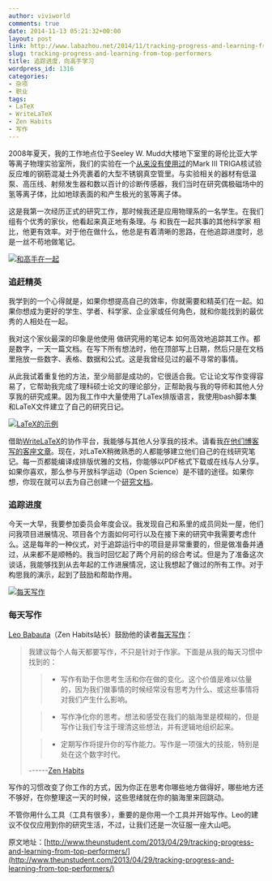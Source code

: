 ```yaml
---
author: viviworld
comments: true
date: 2014-11-13 05:21:32+00:00
layout: post
link: http://www.labazhou.net/2014/11/tracking-progress-and-learning-from-top-performers/
slug: tracking-progress-and-learning-from-top-performers
title: 追踪进度，向高手学习
wordpress_id: 1316
categories:
- 杂项
- 职业
tags:
- LaTeX
- WriteLaTeX
- Zen Habits
- 写作
---
```


2008年夏天，我的工作地点位于Seeley W. Mudd大楼地下室里的哥伦比亚大学等离子物理实验室所，我们的实验在一个[从来没有使用过](http://apam.columbia.edu/history-nuclear-reactor-columbia-university)的Mark III TRIGA核试验反应堆的钢筋混凝土外壳裹着的大型不锈钢真空管里。与实验相关的器材有低温泵、高压线、射频发生器和数以百计的诊断传感器，我们当时在研究偶极磁场中的氢等离子体，比如地球表面的和产生极光的氢等离子体。

这是我第一次经历正式的研究工作，那时候我还是应用物理系的一名学生。在我们组有个优秀的家伙，他看起来真正地有条理。与 和我在一起共事的其他科学家 相比，他更有效率。对于他在做什么，他总是有着清晰的思路，在他追踪进度时，总是一丝不苟地做笔记。

[![和高手在一起](http://www.labazhou.net/wp-content/uploads/2014/11/logical_awesome.jpg)](http://www.labazhou.net/wp-content/uploads/2014/11/logical_awesome.jpg)


### 追赶精英


我学到的一个心得就是，如果你想提高自己的效率，你就需要和精英们在一起。如果你想成为更好的学生、学者、科学家、企业家或任何角色，就和你能找到的最优秀的人相处在一起。

我对这个家伙最深的印象是他使用 做研究用的笔记本 如何高效地追踪其工作。都是数字，一天一篇文档。在写下所有想法时，他在顶部写上日期，然后只是在文档里拖放一些数字、表格、数据和公式。这是我曾经见过的最不寻常的事情。

从此我试着重复他的方法，至少局部是成功的，它很适合我。它让论文写作变得容易了，它帮助我完成了理科硕士论文的理论部分，正帮助我与我的导师和其他人分享我的研究成果。因为我工作中大量使用了LaTex排版语言，我使用bash脚本集和LaTeX文件建立了自己的研究日记。

[![LaTeX的示例](http://www.labazhou.net/wp-content/uploads/2014/11/writelatex_example.png)](http://www.labazhou.net/wp-content/uploads/2014/11/writelatex_example.png)

借助[WriteLaTeX](https://www.writelatex.com/)的协作平台，我能够与其他人分享我的技术。请看我[在他们博客写的客座文章](https://www.writelatex.com/blog/14-writelatex-for-research)。现在，对LaTeX稍微熟悉的人都能够建立他们自己的在线研究笔记。每一页都能编译成排版优雅的文档，你能够以PDF格式下载或在线与人分享。如果你喜欢，那么参与开放科学运动（Open Science）是不错的途径。如果你想，你现在就可以去为自己创建一个[研究文档](https://www.writelatex.com/blog/14-writelatex-for-research)。


### 追踪进度


今天一大早，我要参加委员会年度会议。我发现自己和系里的成员同处一屋，他们问我项目进展情况、项目各个方面如何可行以及在接下来的研究中我需要考虑什么。这是每年的一种仪式，对于追踪运行中的项目是非常重要的，但是做准备并通过，从来都不是顺畅的。我当时回忆起了两个月前的综合考试。但是为了准备这次谈话，我能够找到从去年起的工作进展情况，这让我想起了做过的所有工作。对于构思我的演示，起到了鼓励和帮助作用。

[![每天写作](http://www.labazhou.net/wp-content/uploads/2014/11/scholarship-writing.png)](http://www.labazhou.net/wp-content/uploads/2014/11/scholarship-writing.png)


### 每天写作


[Leo Babauta](http://zenhabits.net/about/)（Zen Habits站长）鼓励他的读者[每天写作](http://zenhabits.net/write-daily/)：


<blockquote>我建议每个人每天都要写作，不只是针对于作家。下面是从我的每天习惯中找到的：

> 
> 
	
>   * 写作有助于你思考生活和你在做的变化。这个价值是难以估量的，因为我们做事情的时候经常没有思考为什么、或这些事情将对我们产生什么影响。
> 
	
>   * 写作净化你的思考。想法和感受在我们的脑海里是模糊的，但是写作让我们专注于理清这些想法，并有逻辑地组织起来。
> 
	
>   * 定期写作将提升你的写作能力。写作是一项强大的技能，特别是处在这个数字时代。
> 

------[Zen Habits](http://zenhabits.net/write-daily/)</blockquote>


写作的习惯改变了你工作的方式，因为你正在思考你哪些地方做得好，哪些地方还不够好，在你整理这一天的时候，这些思绪就在你的脑海里来回跳动。

不管你用什么工具（工具有很多），重要的是你用一个工具并开始写作。Leo的建议不仅仅应用到你的研究生活，不过，让我们还是一次征服一座大山吧。

原文地址：[http://www.theunstudent.com/2013/04/29/tracking-progress-and-learning-from-top-performers/](http://www.theunstudent.com/2013/04/29/tracking-progress-and-learning-from-top-performers/)
